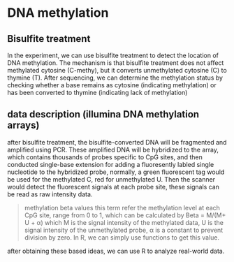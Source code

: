 # DNA methylation
## Bisulfite treatment 
In the experiment, we can use bisulfite treatment to detect the location of DNA methylation. The mechanism is that bisulfite treatment does not affect methylated cytosine (C-methy), but it converts unmethylated cytosine (C) to thymine (T). After sequencing, we can determine the methylation status by checking whether a base remains as cytosine (indicating methylation) or has been converted to thymine (indicating lack of methylation)

## data description (illumina DNA methylation arrays)
after bisulfite treatment, the bisulfite-converted DNA will be fragmented and amplified using PCR. These amplified DNA will be hybridized to the array, which contains thousands of probes specific to CpG sites, and then conducted single-base extension for adding a fluoresently labled single nucleotide to the hybridized probe, normally, a green fluorescent tag would be used for the methylated C, red for unmethylated U. Then the scanner would detect the fluorescent signals at each probe site, these signals can be read as raw intensity data.

> methylation beta values
this term refer the methylation level at each CpG site, range from 0 to 1, which can be calculated by Beta = M/(M+ U + α)  which M is the signal intensity of the methylated data, U is the signal intensity of the unmethylated probe, α is a constant to prevent division by zero. In R, we can simply use functions to get this value.

after obtaining these based ideas, we can use R to analyze real-world data.




